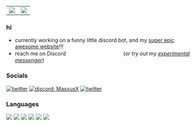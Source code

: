 <p align="center">
<table>
  <tr>
    <td align="center" style="padding=0;width=50%;">
      <img src="https://github-readme-stats.vercel.app/api/?username=maxxusx&title_color=4F8CC9&text_color=9f9f9f&show_icons=true&bg_color=00000000&hide_border=true&icon_color=4F8CC9&hide_title=true&count_private=true" />
    </td>
    <td align="center" style="padding=0;width=50%;">
      <img src="https://github-readme-stats.vercel.app/api/top-langs/?username=maxxusx&title_color=4F8CC9&text_color=9f9f9f&layout=compact&show_icons=true&bg_color=00000000&hide_border=true&icon_color=00000000&count_private=true" />
    </td>
  </tr>
</table>
</p>

### hi

- currently working on a funny little discord bot, and my [super epic awesome website](https://maxxus.pages.dev)!!!
- reach me on Discord ㅤ ㅤ ㅤ ㅤ ㅤ ㅤ ㅤ ㅤ ㅤ (*or try out my* [*experimental messenger*](https://maxxus.pages.dev/message))

### Socials
<a href="https://twitter.com/MaxxusYT2"><img src="https://img.shields.io/badge/twitter-blue?style=for-the-badge&logo=twitter" alt="twitter"></a>
<a href="https://discord.gg/"><img src="https://img.shields.io/badge/maxxusx-darkblue?style=for-the-badge&logo=discord" alt="discord: MaxxusX"></a>
<a href="https://www.youtube.com/@MaxxusX"><img src="https://img.shields.io/badge/youtube-darkred?style=for-the-badge&logo=youtube" alt="twitter"></a>

### Languages
<a href="#!"><img src="https://img.shields.io/badge/Markdown-000000?style=for-the-badge&logo=markdown&logoColor=white"></a>
<a href="#!"><img src="https://img.shields.io/badge/Luau-2C2D72?style=for-the-badge&logo=lua&logoColor=white"></a>
<a href="#!"><img src="https://img.shields.io/badge/HTML5-E34F26?style=for-the-badge&logo=html5&logoColor=white"></a>
<a href="#!"><img src="https://img.shields.io/badge/CSS-239120?&style=for-the-badge&logo=css3&logoColor=white"></a>
<a href="#!"><img src="https://img.shields.io/badge/JavaScript-F7DF1E?style=for-the-badge&logo=javascript&logoColor=black"></a>
<a href="#!"><img src="https://img.shields.io/badge/python-darkblue?style=for-the-badge&logo=python&logoColor=DCE206"></a>
